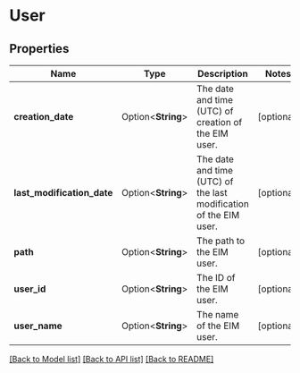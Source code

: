 # User

## Properties

Name | Type | Description | Notes
------------ | ------------- | ------------- | -------------
**creation_date** | Option<**String**> | The date and time (UTC) of creation of the EIM user. | [optional]
**last_modification_date** | Option<**String**> | The date and time (UTC) of the last modification of the EIM user. | [optional]
**path** | Option<**String**> | The path to the EIM user. | [optional]
**user_id** | Option<**String**> | The ID of the EIM user. | [optional]
**user_name** | Option<**String**> | The name of the EIM user. | [optional]

[[Back to Model list]](../README.md#documentation-for-models) [[Back to API list]](../README.md#documentation-for-api-endpoints) [[Back to README]](../README.md)


